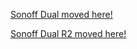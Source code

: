 [Sonoff Dual moved here!](/devices/Sonoff-Dual)

[Sonoff Dual R2 moved here!](/devices/Sonoff-Dual-R2)
